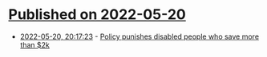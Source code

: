 # [Published on 2022-05-20](index.md)

* [2022-05-20, 20:17:23](https://news.ycombinator.com/item?id=31452030) - [Policy punishes disabled people who save more than $2k](https://fullstackeconomics.com/how-policy-punishes-disabled-people-who-save-more-than-2000/)
